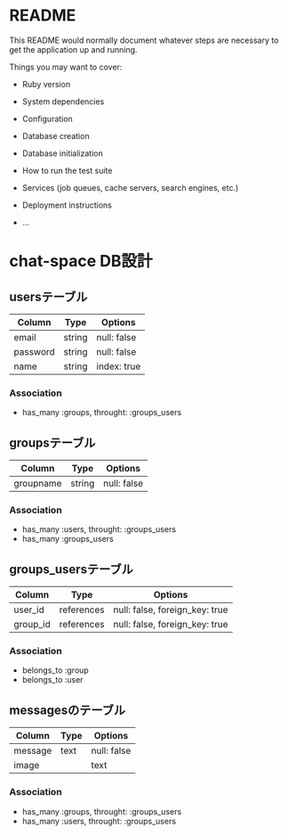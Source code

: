 # README

This README would normally document whatever steps are necessary to get the
application up and running.

Things you may want to cover:

* Ruby version

* System dependencies

* Configuration

* Database creation

* Database initialization

* How to run the test suite

* Services (job queues, cache servers, search engines, etc.)

* Deployment instructions

* ...

# chat-space DB設計

## usersテーブル
|Column|Type|Options|
|------|----|-------|
|email|string|null: false|
|password|string|null: false|
|name|string|index: true|
### Association
- has_many  :groups, throught:   :groups_users

## groupsテーブル
|Column|Type|Options|
|------|----|-------|
|groupname|string|null: false|
### Association
- has_many :users, throught:    :groups_users
- has_many :groups_users

## groups_usersテーブル
|Column|Type|Options|
|------|----|-------|
|user_id|references|null: false, foreign_key: true|
|group_id|references|null: false, foreign_key: true|
### Association
- belongs_to :group
- belongs_to :user

## messagesのテーブル
|Column|Type|Options|
|------|----|-------|
|message|text|null: false|
|image||text||null: false|
### Association
- has_many  :groups, throught:   :groups_users
- has_many :users, throught:    :groups_users